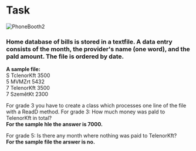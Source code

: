 # Task
![PhoneBooth2](https://github.com/laiba1025/Csharp-OOP/assets/123197772/ed11f474-e6d8-49f0-92a6-86b04eebd26d)


### Home database of bills is stored in a textfile. A data entry consists of the month, the provider's name (one word), and the pald amount. The file is ordered by date.

**A sample file:**
<br> S TclenorKft 3500
<br> 5 MVMZrt 5432
<br> 7 TelenorKft 3500
<br> 7 SzemětKt 2300

For grade 3 you have to create a class which processes one line of the file with a ReadD method. For grade 3: How much money was pald to TelenorKft in total?
<br> **For the sample hle the answer is 7000.**

For grade 5: Is there any month where nothing was paid to TelenorKft?
<br> **For the sample file the arswer is no.**
